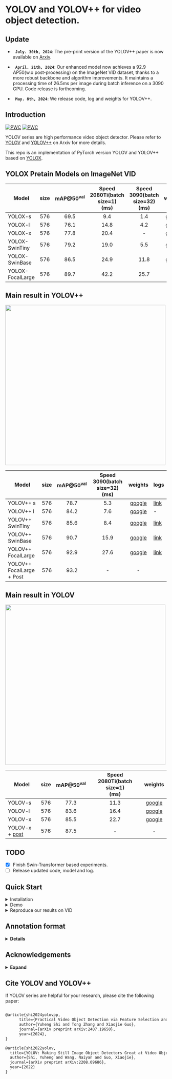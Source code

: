 

# YOLOV and YOLOV++ for video object detection.
## Update
* **` July. 30th, 2024`**:  The pre-print version of the YOLOV++ paper is now available on [Arxiv](https://arxiv.org/abs/2407.19650).

* **` April. 21th, 2024`**:  Our enhanced model now achieves a 92.9 AP50(w.o post-processing) on the ImageNet VID dataset, thanks to a more robust backbone and algorithm improvements. It maintains a processing time of 26.5ms per image during batch inference on a 3090 GPU. Code release is forthcoming.

* **` May. 8th, 2024`**:  We release code, log and weights for YOLOV++.

## Introduction
[![PWC](https://img.shields.io/endpoint.svg?url=https://paperswithcode.com/badge/practical-video-object-detection-via-feature/video-object-detection-on-imagenet-vid)](https://paperswithcode.com/sota/video-object-detection-on-imagenet-vid?p=practical-video-object-detection-via-feature)
[![PWC](https://img.shields.io/endpoint.svg?url=https://paperswithcode.com/badge/yolov-making-still-image-object-detectors/video-object-detection-on-imagenet-vid)](https://paperswithcode.com/sota/video-object-detection-on-imagenet-vid?p=yolov-making-still-image-object-detectors)

YOLOV series are high performance video object detector.  Please refer to [YOLOV](https://arxiv.org/abs/2208.09686) and [YOLOV++](https://arxiv.org/abs/2407.19650) on Arxiv for more details.

This repo is an implementation of PyTorch version YOLOV and YOLOV++ based on [YOLOX](https://github.com/Megvii-BaseDetection/YOLOX).

## YOLOX Pretain Models on ImageNet VID

| Model            | size | mAP@50<sup>val<br> | Speed 2080Ti(batch size=1)<br>(ms) | Speed 3090(batch size=32)<br>(ms) |                                             weights                                              |
|------------------|:----:|:------------------:|:----------------------------------:|:---------------------------------:|:------------------------------------------------------------------------------------------------:|
| YOLOX-s          | 576  |        69.5        |                9.4                 |                1.4                |   [google](https://drive.google.com/file/d/1n8wkByqpHdrGy6z9fsoZpBtTa0I3JOcG/view?usp=sharing)   |
| YOLOX-l          | 576  |        76.1        |                14.8                |                4.2                |   [google](https://drive.google.com/file/d/1rikaPCAHBBIugYUZYV1buyOIRG8xvGKB/view?usp=sharing)   |
| YOLOX-x          | 576  |        77.8        |                20.4                |                 -                 |   [google](https://drive.google.com/file/d/1OH3hGj7RMfcinMKPESbfI7C5y_RrA3aF/view?usp=sharing)   |
| YOLOX-SwinTiny   | 576  |        79.2        |                19.0                |                5.5                |[google](https://drive.google.com/file/d/1s1gKLXMX5Hwxkx7e9nZyzJ1oF9iPvEe1/view?usp=drive_link)   |
| YOLOX-SwinBase   | 576  |        86.5        |                24.9                |               11.8                |[google](https://drive.google.com/drive/folders/1K5897iM2zzN4kcj8qdK3z_FtvW9f3kHN?usp=drive_link) |
| YOLOX-FocalLarge | 576  |        89.7        |                42.2                |               25.7                |                                                -                                                 |



## Main result in YOLOV++

<img src="assets/v++_comparision.png" width="500" >

| Model                     | size | mAP@50<sup>val<br> | Speed 3090(batch size=32)<br>(ms) |                                                                                                                                weights                                                                                                                                 | logs                                                                                          |
|---------------------------|:----:|:------------------:|:---------------------------------:|:----------------------------------------------------------------------------------------------------------------------------------------------------------------------------------------------------------------------------------------------------------------------:|-----------------------------------------------------------------------------------------------|
| YOLOV++ s                 | 576  |        78.7        |                5.3                |                                                                                    [google](https://drive.google.com/file/d/1vlFlwyoRoo_qS2CkfTZE5iQ32MDoA1n4/view?usp=drive_link)                                                                                     | [link](https://drive.google.com/file/d/1wIA71zsNxAtDflPGxLTzrRDdKy0Zl1HZ/view?usp=drive_link) |
| YOLOV++ l                 | 576  |        84.2        |                7.6                |                                                                                    [google](https://drive.google.com/file/d/1qb_abseRfOmRr8IiOuUSAlCUrBvUhdim/view?usp=drive_link)                                                                                     | -                                                                                             |
| YOLOV++ SwinTiny          | 576  |        85.6        |                8.4                |                                                                                    [google](https://drive.google.com/file/d/1pCIWAK6cy-BHhDVywmPb1LuuQHzNXdT2/view?usp=drive_link)                                                                                     | [link](https://drive.google.com/file/d/1RmY0LW1sUil6WilvNq2hW1a4obw27531/view?usp=drive_link)                                                                                      |
| YOLOV++ SwinBase          | 576  |        90.7        |               15.9                |                                                                                    [google](https://drive.google.com/file/d/1RGb499EBcSQjWDxu6KkvN4Tr1wSc6SHb/view?usp=drive_link)                                                                                     | [link](https://drive.google.com/file/d/10qGMScfy0BvmqSMLuTGRPRlZxqkNZ9GX/view?usp=drive_link)                                                                                      |
| YOLOV++ FocalLarge        | 576  |        92.9        |               27.6                |                                                                                    [google](https://drive.google.com/file/d/11WT_GcZU7HHjWV4i9KoXHhh70zneraEE/view?usp=drive_link)                                                                                     | [link](https://drive.google.com/file/d/1QvU9pvNLZF2_jrshEqx-Pryb14ayfGw7/view?usp=drive_link)                                                                                      |
| YOLOV++ FocalLarge + Post | 576  |        93.2        |                 -                 |                                                                                                                                   -                                                                                                                                    |                                                                                      |


## Main result in YOLOV

<img src="assets/comparsion.jpg" width="500" >

| Model                                                                                                               | size | mAP@50<sup>val<br> | Speed 2080Ti(batch size=1)<br>(ms) |                                           weights                                            |
|---------------------------------------------------------------------------------------------------------------------|:----:|:------------------:|:----------------------------------:|:--------------------------------------------------------------------------------------------:|
| YOLOV-s                                                                                                             | 576  |        77.3        |                11.3                | [google](https://drive.google.com/file/d/12X4dQw45aXVYgJjKAAAPk409FO3xValW/view?usp=sharing) |
| YOLOV-l                                                                                                             | 576  |        83.6        |                16.4                | [google](https://drive.google.com/file/d/1qZ-3iPDlYx1OKe6zz_-n42ceijo_Ntx6/view?usp=sharing) |
| YOLOV-x                                                                                                             | 576  |        85.5        |                22.7                | [google](https://drive.google.com/file/d/1OIozS-D9wbWA9pDFl5xoFw6XqEcYtzsJ/view?usp=sharing) |
| YOLOV-x + [post](https://github.com/AlbertoSabater/Robust-and-efficient-post-processing-for-video-object-detection) | 576  |        87.5        |                 -                  |                                              -                                               |


## TODO
- [x] Finish Swin-Transformer based experiments.
- [ ] Release updated code, model and log.

## Quick Start

<details>
<summary>Installation</summary>

Install YOLOV from source.
```shell
git clone git@github.com:YuHengsss/YOLOV.git
cd YOLOV
```

Create conda env.
```shell
conda create -n yolov python=3.7

conda activate yolov

pip install -r requirements.txt

pip3 install -v -e .
```
</details>

<details>
<summary>Demo</summary>

Step1. Download a pretrained weights.

Step2. Run yolov demos. For example:

```shell
python tools/vid_demo.py -f [path to your yolov exp files] -c [path to your yolov weights] --path /path/to/your/video --conf 0.25 --nms 0.5 --tsize 576 --save_result 
```
For online mode, exampled with yolov_l, you can run:

```shell
python tools/yolov_demo_online.py -f ./exp/yolov/yolov_l_online.py -c [path to your weights] --path /path/to/your/video --conf 0.25 --nms 0.5 --tsize 576 --save_result 
```
For yolox models, please use python tools/demo.py for inferencing.
</details>

<details>
<summary>Reproduce our results on VID</summary>

Step1. Download datasets and weights:

Download ILSVRC2015 DET and ILSVRC2015 VID dataset from [IMAGENET](https://image-net.org/challenges/LSVRC/2015/2015-downloads) and organise them as follows:

```shell
path to your datasets/ILSVRC2015/
path to your datasets/ILSVRC/
```

Download our COCO-style annotations for [training](https://drive.google.com/file/d/1HhE4OAcc--CpjUj69JCRXzMvIRsR4ymM/view?usp=sharing), FGFA version training [annotation](https://drive.google.com/file/d/12ceMTsmwkCMCdjYSM268qYfQTQcCDYFU/view?usp=drive_link) and [video sequences](https://drive.google.com/file/d/1vJs8rLl_2oZOWCMJtk3a9ZJmdNn8cu-G/view?usp=sharing). Then, put them in these two directories:
```shell
YOLOV/annotations/vid_train_coco.json
YOLOV/annotations/ILSVRC_FGFA_COCO.json
YOLOV/yolox/data/dataset/train_seq.npy
```

Change the data_dir in exp files to [path to your datasets] and Download our weights.

Step2. Generate predictions and convert them to IMDB style for evaluation.

```shell
python tools/val_to_imdb.py -f exps/yolov/yolov_x.py -c path to your weights/yolov_x.pth --fp16 --output_dir ./yolov_x.pkl
```
Evaluation process:
```shell
python tools/REPPM.py --repp_cfg ./tools/yolo_repp_cfg.json --predictions_file ./yolov_x.pkl --evaluate --annotations_filename ./annotations/annotations_val_ILSVRC.txt --path_dataset [path to your dataset] --store_imdb --store_coco  (--post)
```
(--post) indicates involving post-processing method. Then you will get:
```shell#我给你看报错点
{'mAP_total': 0.8758871720817065, 'mAP_slow': 0.9059275666099181, 'mAP_medium': 0.8691557352372217, 'mAP_fast': 0.7459511040452989}
```

  
**Training example**
```shell
python tools/vid_train.py -f exps/yolov/yolov_s.py -c weights/yoloxs_vid.pth --fp16
```
**Roughly testing**
```shell
python tools/vid_eval.py -f exps/yolov/yolov_s.py -c weights/yolov_s.pth --tnum 500 --fp16
```
tnum indicates testing sequence number.
</details>


## Annotation format

<details>
  
<summary> <b>Details</b> </summary>

**Training base detector**


The train_coco.json is a COCO format annotation file. When trainig the base detector on your own dataset, try to convert the annotation to COCO format.

**Training YOLOV Series**


The train_seq.npy and val_seq.npy files are numpy arrays of lists. They can be loaded using the following command:
```shell
numpy.load('./yolox/data/datasets/train_seq.npy',allow_pickle=True)
```
Each list contains the paths to all images in a video. The specific annotations(xml annotation in VID dataset) are loaded via these image paths, refer to https://github.com/YuHengsss/YOLOV/blob/f5a57ddea2f3660875d6d75fc5fa2ddbb95028a7/yolox/data/datasets/vid.py#L125 for more details.

</details>

## Acknowledgements

<details><summary> <b>Expand</b> </summary>

* [https://github.com/Megvii-BaseDetection/YOLOX](https://github.com/Megvii-BaseDetection/YOLOX)
* [https://github.com/AlbertoSabater/Robust-and-efficient-post-processing-for-video-object-detection](https://github.com/AlbertoSabater/Robust-and-efficient-post-processing-for-video-object-detection)
</details>

## Cite YOLOV and YOLOV++
If YOLOV series are helpful for your research, please cite the following paper:


```latex

@article{shi2024yolovpp,
      title={Practical Video Object Detection via Feature Selection and Aggregation}, 
      author={Yuheng Shi and Tong Zhang and Xiaojie Guo},
      journal={arXiv preprint arXiv:2407.19650},
      year={2024},
}

@article{shi2022yolov,
  title={YOLOV: Making Still Image Object Detectors Great at Video Object Detection},
  author={Shi, Yuheng and Wang, Naiyan and Guo, Xiaojie},
  journal={arXiv preprint arXiv:2208.09686},
  year={2022}
}
```
